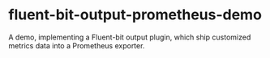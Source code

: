 # fluent-bit-output-prometheus-demo
A demo, implementing a Fluent-bit output plugin, which ship customized metrics data into a Prometheus exporter.
